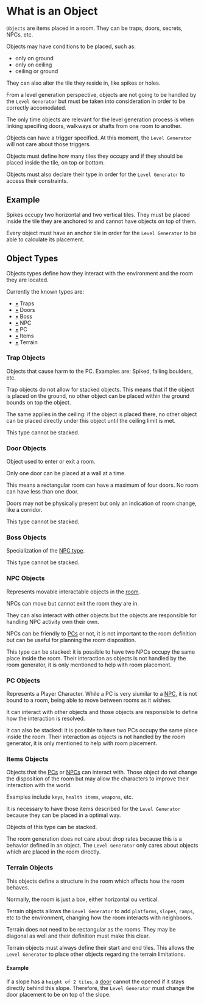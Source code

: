 # What is an Object

`Objects` are items placed in a room.
They can be traps, doors, secrets, NPCs, etc.

Objects may have conditions to be placed, such as:

- only on ground
- only on ceiling
- ceiling or ground

They can also alter the tile they reside in, like spikes or holes.

From a level generation perspective, objects are not going to be handled by the `Level Generator` but must be taken into consideration in order to be correctly accomodated.

The only time objects are relevant for the level generation process is when linking specifing doors, walkways or shafts from one room to another.

Objects can have a trigger specified. At this moment, the `Level Generator` will not care about those triggers.

Objects must define how many tiles they occupy and if they should be placed inside the tile, on top or bottom.

Objects must also declare their type in order for the `Level Generator` to access their constraints.

## Example

Spikes occupy two horizontal and two vertical tiles.
They must be placed inside the tile they are anchored to and cannot have objects on top of them.

Every object must have an anchor tile in order for the `Level Generator` to be able to calculate its placement.

## Object Types

Objects types define how they interact with the environment and the room they are located.

Currently the known types are:

- [•](#trap-objects) Traps
- [•](#door-objects) Doors
- [•](#boss-objects) Boss
- [•](#npc-objects) NPC
- [•](#pc-objects) PC
- [•](#item-objects) Items
- [•](#terrain-objects) Terrain

### Trap Objects

Objects that cause harm to the PC.
Examples are: Spiked, falling boulders, etc.

Trap objects do not allow for stacked objects.
This means that if the object is placed on the ground, no other object can be placed within the ground bounds on top the object.

The same applies in the ceiling: if the object is placed there, no other object can be placed directly under this object until the ceiling limit is met.

This type cannot be stacked.

### Door Objects

Object used to enter or exit a room.

Only one door can be placed at a wall at a time.

This means a rectangular room can have a maximum of four doors.
No room can have less than one door.

Doors may not be physically present but only an indication of room change, like a corridor.

This type cannot be stacked.

### Boss Objects

Specialization of the [NPC type](#npc-objects).

This type cannot be stacked.

### NPC Objects

Represents movable interactable objects in the [room](room_definition.md#what-is-a-room).

NPCs can move but cannot exit the room they are in.

They can also interact with other objects but the objects are responsible for handling NPC activity own their own.

NPCs can be friendly to [PCs](#pc-objects) or not, it is not important to the room definition but can be useful for planning the room disposition.

This type can be stacked: it is possible to have two NPCs occupy the same place inside the room. Their interaction as objects is not handled by the room generator, it is only mentioned to help with room placement.

### PC Objects

Represents a Player Character. While a PC is very siumilar to a [NPC](#npc-objects), it is not bound to a room, being able to move between rooms as it wishes.

It can interact with other objects and those objects are responsible to define how the interaction is resolved.

It can also be stacked: it is possible to have two PCs occupy the same place inside the room. Their interaction as objects is not handled by the room generator, it is only mentioned to help with room placement.

### Items Objects

Objects that the [PCs](#pc-objects) or [NPCs](#npc-objects) can interact with. Those object do not change the disposition of the room but may allow the characters to improve their interaction with the world.

Examples include `keys`, `health items`, `weapons`, etc.

It is necessary to have those items described for the `Level Generator` because they can be placed in a optimal way.

Objects of this type can be stacked.

The room generation does not care about drop rates because this is a behavior defined in an object. The `Level Generator` only cares about objects which are placed in the room directly.

### Terrain Objects

This objects define a structure in the room which affects how the room behaves.

Normally, the room is just a box, either horizontal ou vertical.

Terrain objects allows the `Level Generator` to add `platforms`, `slopes`, `ramps`, etc to the environment, changing how the room interacts with neighboors.

Terrain does not need to be rectangular as the rooms. They may be diagonal as well and their definition must make this clear.

Terrain objects must always define their start and end tiles. This allows the `Level Generator` to place other objects regarding the terrain limitations.

#### Example

If a slope has a `height of 2 tiles`, a [door](#door-objects) cannot the opened if it stays directly behind this slope. Therefore, the `Level Generator` must change the door placement to be on top of the slope.
